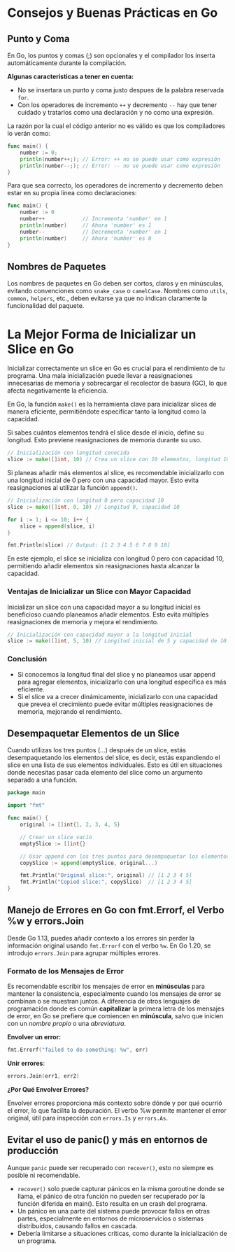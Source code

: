 # Consejos y Buenas Prácticas en Go

## Punto y Coma

En Go, los puntos y comas (;) son opcionales y el compilador los inserta automáticamente durante la compilación.

**Algunas caracteristicas a tener en cuenta:**

- No se insertara un punto y coma justo despues de la palabra reservada `for`.
- Con los operadores de incremento `++` y decremento `--` hay que tener cuidado y tratarlos como una declaración y no como una expresión.

La razón por la cual el código anterior no es válido es que los compiladores lo verán como:

```go
func main() {
    number := 0;
    println(number++;); // Error: ++ no se puede usar como expresión
    println(number--;); // Error: -- no se puede usar como expresión
}
```

Para que sea correcto, los operadores de incremento y decremento deben estar en su propia línea como declaraciones:

```go
func main() {
    number := 0
    number++            // Incrementa 'number' en 1
    println(number)     // Ahora 'number' es 1
    number--            // Decrementa 'number' en 1
    println(number)     // Ahora 'number' es 0
}
```

## Nombres de Paquetes

Los nombres de paquetes en Go deben ser cortos, claros y en minúsculas, evitando convenciones como `snake_case` o `camelCase`. Nombres como `utils`, `common,` `helpers`, etc., deben evitarse ya que no indican claramente la funcionalidad del paquete.

# La Mejor Forma de Inicializar un Slice en Go

Inicializar correctamente un slice en Go es crucial para el rendimiento de tu programa. Una mala inicialización puede llevar a reasignaciones innecesarias de memoria y sobrecargar el recolector de basura (GC), lo que afecta negativamente la eficiencia.

En Go, la función `make()` es la herramienta clave para inicializar slices de manera eficiente, permitiéndote especificar tanto la longitud como la capacidad.

Si sabes cuántos elementos tendrá el slice desde el inicio, define su longitud. Esto previene reasignaciones de memoria durante su uso.

```go
// Inicialización con longitud conocida
slice := make([]int, 10) // Crea un slice con 10 elementos, longitud 10 y capacidad 10
```

Si planeas añadir más elementos al slice, es recomendable inicializarlo con una longitud inicial de 0 pero con una capacidad mayor. Esto evita reasignaciones al utilizar la función `append()`.

```go
// Inicialización con longitud 0 pero capacidad 10
slice := make([]int, 0, 10) // Longitud 0, capacidad 10

for i := 1; i <= 10; i++ {
    slice = append(slice, i)
}

fmt.Println(slice) // Output: [1 2 3 4 5 6 7 8 9 10]
```

En este ejemplo, el slice se inicializa con longitud 0 pero con capacidad 10, permitiendo añadir elementos sin reasignaciones hasta alcanzar la capacidad.

### Ventajas de Inicializar un Slice con Mayor Capacidad

Inicializar un slice con una capacidad mayor a su longitud inicial es beneficioso cuando planeamos añadir elementos. Esto evita múltiples reasignaciones de memoria y mejora el rendimiento.

```go
// Inicialización con capacidad mayor a la longitud inicial
slice := make([]int, 5, 10) // Longitud inicial de 5 y capacidad de 10
```

### Conclusión

- Si conocemos la longitud final del slice y no planeamos usar append para agregar elementos, inicializarlo con una longitud específica es más eficiente.
- Si el slice va a crecer dinámicamente, inicializarlo con una capacidad que prevea el crecimiento puede evitar múltiples reasignaciones de memoria, mejorando el rendimiento.

## Desempaquetar Elementos de un Slice

Cuando utilizas los tres puntos (...) después de un slice, estás desempaquetando los elementos del slice, es decir, estás expandiendo el slice en una lista de sus elementos individuales. Esto es útil en situaciones donde necesitas pasar cada elemento del slice como un argumento separado a una función.

```go
package main

import "fmt"

func main() {
    original := []int{1, 2, 3, 4, 5}

    // Crear un slice vacío
    emptySlice := []int{}

    // Usar append con los tres puntos para desempaquetar los elementos del slice
    copySlice := append(emptySlice, original...)

    fmt.Println("Original slice:", original) // [1 2 3 4 5]
    fmt.Println("Copied slice:", copySlice)  // [1 2 3 4 5]
}
```

## Manejo de Errores en Go con fmt.Errorf, el Verbo %w y errors.Join

Desde Go 1.13, puedes añadir contexto a los errores sin perder la información original usando `fmt.Errorf` con el verbo `%w`. En Go 1.20, se introdujo `errors.Join` para agrupar múltiples errores.

### Formato de los Mensajes de Error

Es recomendable escribir los mensajes de error en **minúsculas** para mantener la consistencia, especialmente cuando los mensajes de error se combinan o se muestran juntos. A diferencia de otros lenguajes de programación donde es común **capitalizar** la primera letra de los mensajes de error, en Go se prefiere que comiencen en **minúscula**, salvo que inicien con un _nombre propio_ o una _abreviatura_.

**Envolver un error:**

```go
fmt.Errorf("failed to do something: %w", err)
```

**Unir errores**:

```go
errors.Join(err1, err2)
```

**¿Por Qué Envolver Errores?**

Envolver errores proporciona más contexto sobre dónde y por qué ocurrió el error, lo que facilita la depuración. El verbo %w permite mantener el error original, útil para inspección con `errors.Is` y `errors.As`.

## Evitar el uso de panic() y más en entornos de producción

Aunque `panic` puede ser recuperado con `recover()`, esto no siempre es posible ni recomendable.

- `recover()` solo puede capturar pánicos en la misma goroutine donde se llama, el pánico de otra función no pueden ser recuperado por la función diferida en main(). Esto resulta en un crash del programa.
- Un pánico en una parte del sistema puede provocar fallos en otras partes, especialmente en entornos de microservicios o sistemas distribuidos, causando fallos en cascada.
- Debería limitarse a situaciones críticas, como durante la inicialización de un programa.
